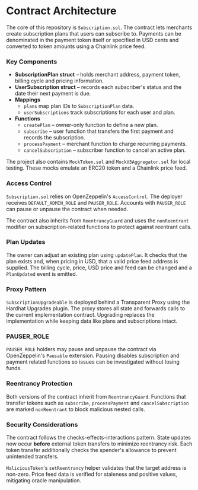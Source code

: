 # Contract Architecture

The core of this repository is `Subscription.sol`. The contract lets merchants create subscription plans that users can subscribe to. Payments can be denominated in the payment token itself or specified in USD cents and converted to token amounts using a Chainlink price feed.

### Key Components

- **SubscriptionPlan struct** – holds merchant address, payment token, billing cycle and pricing information.
- **UserSubscription struct** – records each subscriber's status and the date their next payment is due.
- **Mappings**
  - `plans` map plan IDs to `SubscriptionPlan` data.
  - `userSubscriptions` track subscriptions for each user and plan.
- **Functions**
  - `createPlan` – owner-only function to define a new plan.
  - `subscribe` – user function that transfers the first payment and records the subscription.
  - `processPayment` – merchant function to charge recurring payments.
  - `cancelSubscription` – subscriber function to cancel an active plan.

The project also contains `MockToken.sol` and `MockV3Aggregator.sol` for local testing. These mocks emulate an ERC20 token and a Chainlink price feed.

### Access Control

`Subscription.sol` relies on OpenZeppelin's `AccessControl`. The deployer
receives `DEFAULT_ADMIN_ROLE` and `PAUSER_ROLE`. Accounts with `PAUSER_ROLE`
can pause or unpause the contract when needed.

The contract also inherits from `ReentrancyGuard` and uses the `nonReentrant`
modifier on subscription-related functions to protect against reentrant calls.

### Plan Updates

The owner can adjust an existing plan using `updatePlan`. It checks that the plan exists and, when pricing in USD, that a valid price feed address is supplied. The billing cycle, price, USD price and feed can be changed and a `PlanUpdated` event is emitted.

### Proxy Pattern

`SubscriptionUpgradeable` is deployed behind a Transparent Proxy using the Hardhat Upgrades plugin. The proxy stores all state and forwards calls to the current implementation contract. Upgrading replaces the implementation while keeping data like plans and subscriptions intact.

### PAUSER_ROLE

`PAUSER_ROLE` holders may pause and unpause the contract via OpenZeppelin's `Pausable` extension. Pausing disables subscription and payment related functions so issues can be investigated without losing funds.

### Reentrancy Protection

Both versions of the contract inherit from `ReentrancyGuard`. Functions that transfer tokens such as `subscribe`, `processPayment` and `cancelSubscription` are marked `nonReentrant` to block malicious nested calls.
### Security Considerations

The contract follows the checks-effects-interactions pattern. State updates now occur **before** external token transfers to minimize reentrancy risk. Each token transfer additionally checks the spender's allowance to prevent unintended transfers.

`MaliciousToken`'s `setReentrancy` helper validates that the target address is non-zero. Price feed data is verified for staleness and positive values, mitigating oracle manipulation.
